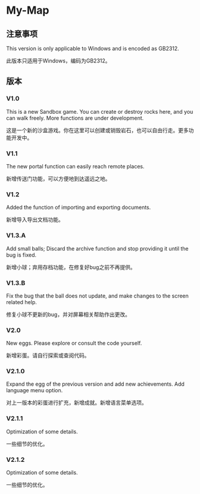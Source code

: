 # My-Map
## 注意事项
This version is only applicable to Windows and is encoded as GB2312.

此版本只适用于Windows，编码为GB2312。


## 版本

### V1.0
This is a new Sandbox game. You can create or destroy rocks here, and you can walk freely. More functions are under development.

这是一个新的沙盒游戏。你在这里可以创建或销毁岩石，也可以自由行走。更多功能开发中。

### V1.1
The new portal function can easily reach remote places.

新增传送门功能，可以方便地到达遥远之地。

### V1.2
Added the function of importing and exporting documents.

新增导入导出文档功能。

### V1.3.A

Add small balls; Discard the archive function and stop providing it until the bug is fixed.

新增小球；弃用存档功能，在修复好bug之前不再提供。

### V1.3.B

Fix the bug that the ball does not update, and make changes to the screen related help.

修复小球不更新的bug，并对屏幕相关帮助作出更改。

### V2.0

New eggs. Please explore or consult the code yourself.

新增彩蛋。请自行探索或查阅代码。

### V2.1.0

Expand the egg of the previous version and add new achievements. Add language menu option.

对上一版本的彩蛋进行扩充，新增成就。新增语言菜单选项。

### V2.1.1

Optimization of some details.

一些细节的优化。

### V2.1.2

Optimization of some details.

一些细节的优化。

